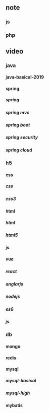 ## note

### js

### php

## video

### java

#### java-basical-2019

#### spring

##### spring

##### spring mvc

##### spring boot

##### spring security

##### spring cloud

### h5

#### css

##### css

##### css3

#### html

##### html

##### html5

#### js

##### vue

##### react

##### anglarjs

##### nodejs

##### es6

##### js

### db

#### mongo

#### redis

#### mysql

##### mysql-basical

##### mysql-high

#### mybatis

###
